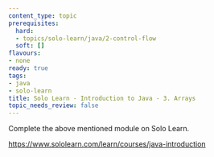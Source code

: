 ```yaml
---
content_type: topic
prerequisites:
  hard:
  - topics/solo-learn/java/2-control-flow
  soft: []
flavours:
- none
ready: true
tags:
- java
- solo-learn
title: Solo Learn - Introduction to Java - 3. Arrays
topic_needs_review: false
---
```


Complete the above mentioned module on Solo Learn.

https://www.sololearn.com/learn/courses/java-introduction